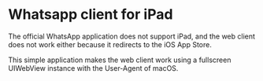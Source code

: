 # Whatsapp client for iPad

The official WhatsApp application does not support iPad, and the web client does not work either because it redirects to the iOS App Store.

This simple application makes the web client work using a fullscreen UIWebView instance with the User-Agent of macOS.
